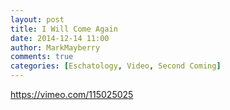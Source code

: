 ```yaml
---
layout: post
title: I Will Come Again
date: 2014-12-14 11:00
author: MarkMayberry
comments: true
categories: [Eschatology, Video, Second Coming]
---
```

https://vimeo.com/115025025
